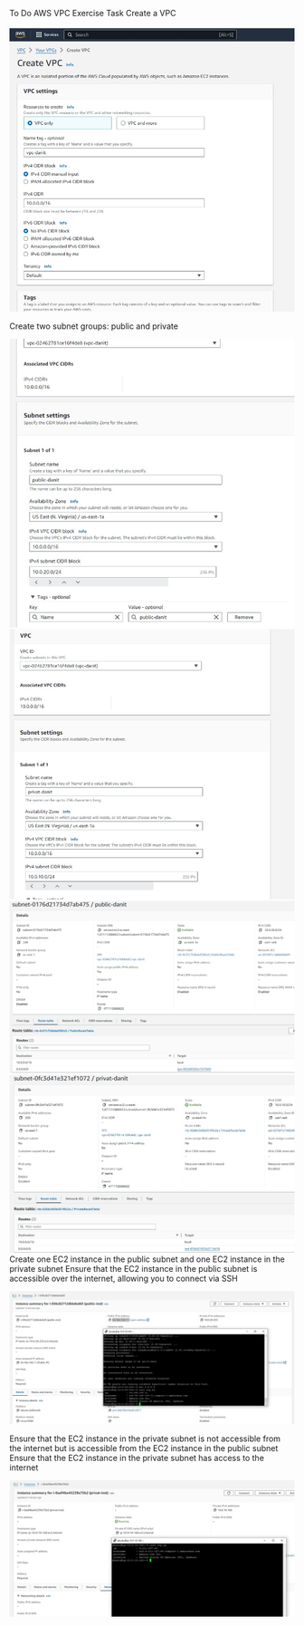 To Do
AWS VPC Exercise
Task
Create a VPC

![](https://github.com/Visemir/homework14/blob/main/createvpc.jpg)

Create two subnet groups: public and private

![](https://github.com/Visemir/homework14/blob/main/publicsubnet.jpg)
![](https://github.com/Visemir/homework14/blob/main/privatsubnet.jpg)
![](https://github.com/Visemir/homework14/blob/main/publicsubnetroute.jpg)
![](https://github.com/Visemir/homework14/blob/main/privatsubnetroute.jpg)
Create one EC2 instance in the public subnet and one EC2 instance in the private subnet
Ensure that the EC2 instance in the public subnet is accessible over the internet, allowing you to connect via SSH

![](https://github.com/Visemir/homework14/blob/main/publicinstansnet.jpg)

Ensure that the EC2 instance in the private subnet is not accessible from the internet but is accessible from the EC2 instance in the public subnet
Ensure that the EC2 instance in the private subnet has access to the internet

![](https://github.com/Visemir/homework14/blob/main/privatinstansnet.jpg)
